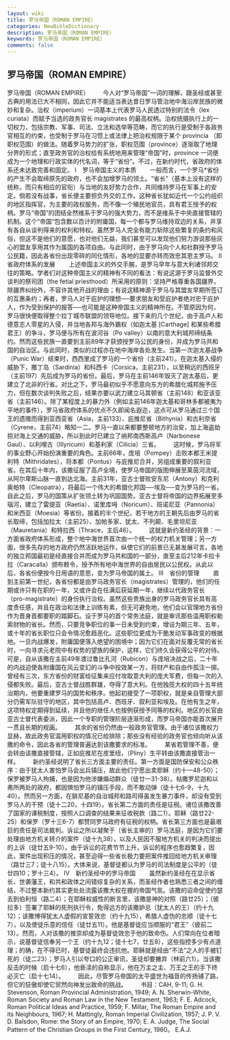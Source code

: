 ```yaml
---
layout: wiki
title: 罗马帝国（ROMAN EMPIRE）
categories: NewBibleDictionary
description: 罗马帝国（ROMAN EMPIRE）
keywords: 罗马帝国（ROMAN EMPIRE）
comments: false
---
```


## 罗马帝国（ROMAN EMPIRE）



罗马帝国（ROMAN EMPIRE）
　　今人对“罗马帝国”一词的理解，跟圣经或甚至古典的用法已大不相同，因此它并不能适当表达昔日罗马管治地中海沿岸民族的微妙和复杂。治权（imperium）一词基本上代表罗马人民透过特别的法令（lex curiata）而赋予当选的政务官长 magistrates 的最高权柄。治权统摄执行上的一切权力，包括宗教、军事、司法、立法和选举等范畴，而它的执行是受制于各政务官相互的约束，也受制于罗马在习惯上或法律上把治权规限于某个 provincia （即职权范围）的做法。随着罗马势力的扩张，职权范围（province）逐渐取了地理分界的形式；直至政务官的治权给有系统地用来管理“帝国”时，province 一词便成为一个地理和行政实体的代名词，等于“省份”。不过，在新约时代，省政府的体系还未达致完善和固定。
Ⅰ　罗马帝国主义的本质
　　一般而言，一个罗马*省份的产生不会取缔原先的政府，也不会加增罗马的领土。“省长”（基本上没有这样的统称，而只有相应的官衔）与当地的友好势力合作，共同维持罗马在军事上的安定。倘若没有战事，省长便主要担负外交的工作。这种省长犹如近代一个公约组织的地区指挥官，为主要的政权服务，而不像一个殖民地官员，具有君王授予的权柄。罗马“帝国”的团结全然维系于罗马的强大势力，而不是维系于中央直接管辖的机制。这个“帝国”包含数以百计的附庸国，每一个都与罗马维持双边的关系，并享有各自从谈判得来的权利和特权。虽然罗马人完全有能力斩除这些繁复的条约和风俗，但这不是他们的意愿，也对他们无益，我们甚至可以发现他们努力游说那些灰心的盟友享用其作为属国的各项自由。与此同时，由于罗马向个人和社群授予罗马公民籍，因此各省份出现零碎的同化情形，各地的显要亦转而效忠其恩主罗马。
Ⅱ　省政府体系的发展
　　上述帝国主义的外交手腕，是罗马早年与意大利诸邻邦交往的策略。学者们对这种帝国主义的精神有不同的看法：有说这源于罗马监督外交谈判的祭司团（the fetial priesthood）所采用的原则：坚持严格尊重各国疆界，除疆界纠纷外，不容许其他开战的理由；有说这精神源于罗马与其盟友早期所签订的互惠条约；再者，罗马人对于庇护的理想──要求朋友和受庇护者绝对忠于庇护人，作为受到保护的报答──也可能是这种帝国主义的精神所在。不管原因为何，罗马很快便取得整个拉丁城市联盟的领导地位。接下来的几个世纪，由于高卢人和德意志人零星的入侵，并当地各邦与海外霸权（如迦太基 [Carthage] 和某些希腊君王）的争斗，罗马便与所有在波河谷（Po valley）以南的意大利城邦缔结条约。然而这些民族一直要到主前89年才获颁授罗马公民的身份，并成为罗马共和国的自治区。与此同时，类似的过程亦在地中海岸各处发生。当第一次迦太基战争（Punic War）结束时，西西里成了罗马的一个省份（主前241）。在迦太基入侵的威胁下，撒丁岛（Sardinia）和科西卡（Corsica，主前231），以至稍远的西班牙（主前197）先后成为罗马的省份。最后，罗马在主前146年毁灭了迦太基后，更建立了北非的行省。对比之下，罗马最初似乎不愿意向东方的希腊化城邦施予压力，但在数次谈判失败之后，结果亦要以武力建立马其顿省（主前148）和亚该亚省（主前146）。除了某程度上的暴力外（例如主前146年迦太基和哥林多都被夷为平地的事件），罗马省政府体系的优点不久即闻名遐迩，这点可从罗马通过三个国王的遗赠而得到亚西亚省（Asia，主前133）、庇推尼省（Bithynia）和古利奈省（Cyrene，主前74）略知一二。罗马一直以来都要整顿地方的治安，加上海盗劫掠对海上交通的威胁，所以到此时已建立了纳邦南西斯高卢（Narbonese Gaul）、以利哩古（Illyricum）和基利家（Cilicia）三省。
　　这时候，罗马将军的事业野心开始扮演重要的角色。主前66年，庞培（Pompey）击败本都王米提利特（Mithridates），将本都（Pontus）与庇推尼合并，另组成重要的叙利亚省。在其后十年内，该撒征服了高卢全境，使罗马帝国的版图伸展至莱茵河流域，从阿尔卑斯山脉一直到达北海。主前31年，亚古士督败安东尼（Antony）和克利奥帕特（Cleopatra），将最后一个伟大的希腊化邦国──埃及──变为罗马的一省。自此之后，罗马的国策从扩张领土转为巩固国势。亚古士督将帝国的边界拓展至多瑙河，建立了雷提亚（Raetia）、诺里库呣（Noricum）、班诺尼亚（Pannonia）和米西亚（Moesia）等省份。接着的半个世纪，若干地方的王朝先后由罗马的省长取缔，包括加拉太（主前25）、加帕多家、犹太、不列颠、毛里坦尼亚（Mauretania）和特拉西（Thrace，主后46）。
　　这就是新约圣经的背景：一方面省政府体系形成，整个地中海世界首次由一个统一的权力机关管理；另一方面，很多先存的地方政府仍然活跃地运作，纵使它们的前景已无甚发展可言。各地的独立邦国最初是经直接合并而成为罗马共和国的一部分，直至主后212年卡拉卡拉（Caracalla）颁布敕令，授予所有地中海世界的自由居民以公民权。从此以后，各省份便按今日用语的意思，变为罗马帝国的属土。
Ⅲ　省份的管理
　　直到主前第一世纪，各省份都是由罗马政务官长（magistrates）管理的，他们的任期或许只有在职的一年，又或许会在任满后获延期一年，继续以代政务官长（pro-magistrate）的身份执行治权。虽然这些贵族出身的罗马政务官长具有高度责任感，并且在政治和法律上训练有素，但无可避免地，他们会以官理地方省份作为晋身首都要职的踏脚石。设于罗马的首个常务法庭，就是审讯那些滥用职权勒索财物的省长。然而，只要竞争职位的事一日未受到约束，增设为期三年、五年，或十年的省长职位只会令情况愈趋恶化。这些职位更成为干脆发动军事政变的根据地。一旦内战爆发，附庸国便落入绝望的困境中；因为它们在面对反覆无常的省长时，一向寻求元老院中有权势的望族的保护，这样，它们终久会获得公平的对待。可是，自从该撒在主前49年渡过鲁比孔河（Rubicon）与庞培决战之后，二十年的内战迫使各附庸国在风云变幻的斗争中投效某一方，将财产和自由作孤注一掷。曾经有三次，东方省份的财富给征集来应付攻取意大利的庞大军费，但每一次的入侵都失败。最后，亚古士督战胜群雄，夺得了意大利。在他独揽大权的四十五年统治期内，他要重建罗马的国势和秩序。他起初接受了一项职权，就是亲自管理大部分仍需军队驻守的地区，其中包括高卢、西班牙、叙利亚和埃及。在他有生之年，这项特权定期得到延续，并且他的继任人也按例获授予同等的权利。地区的长官由亚古士督代表委派，因此一个专职的管理阶层逐渐形成，而罗马帝国亦能首次展开一贯且长期的规画。
　　其余的省份仍然由一般政务官管理。由于诸位该撒权力显赫，故此政务官滥用职权的情况已给排除；那些没有经验的政务官也倾向听从该撒的命令，因此各省的管理普遍达到该撒要求的标准。
　　某省若管理不善，便会转由该撒直接管辖，正如庇推尼在皮里纽，（Pliny）生平转由该撒直接管治一样。
　　新约圣经说明了省长三方面主要的责任。第一方面是国防保安和公众秩序：由于犹太人害怕罗马会出兵镇压，故此他们宁愿出卖耶稣（约十一48-50）；保罗被罗马人拘捕，也是因为他涉嫌煽动群众（徒廿一31-38）。帖撒罗尼迦和以弗所两处的政府，都因惧怕罗马的镇压手段，而不敢动弹（徒十七6-9，十九40）。然而另一方面，在腓尼基的自治城邦和路司得虽发生暴力事件，却没有受到罗马人的干预（徒十二20，十四19）。省长第二方面的责任是征税。诸位该撒改善了国家的课税制度，按照人口调查的结果来征收税款（路二1）。耶稣（路廿22-25）和保罗（罗十三6-7）都赞同罗马政府有征税的权柄。省长第三方面也是最艰巨的责任是司法裁判。诉讼之所以凝聚于〔省长主审的〕罗马法庭，是因为它们要处理由地方机关转介的案件（徒十九38），以及人民因不服地方机关的判决而提出的上诉（徒廿五9-10）。由于诉讼的花费节节上升，诉讼的程序也愈趋繁复，因此，案件出现积压的情况，甚至迫得一些省长极力要把案件推回给地方机关审理（路廿三7；徒十八15）。大体来说，基督徒都认为罗马的司法制度是公平的（徒廿四10；罗十三4）。
Ⅳ　新约圣经中的罗马帝国
　　虽然新约圣经在在显示省长、世袭藩王，和共和政体之间错综复杂的关系，而圣经作者也熟悉三者之间的缠结，不过整本新约其实更处处流露该撒大权在握的帝国气氛。该撒的诏命促使约瑟去到伯利恒（路二4）；在耶稣权威性的断言里，该撒是神的对照（路廿25）；〔彼拉多〕签署了耶稣的死刑执行令，免得远方的该撒妒忌〔犹太人的王〕（约十九12）；该撒博得犹太人虚假的宣誓效忠（约十九15），希腊人虚伪的忠顺（徒十七7），以及使徒乐意的信任（徒廿五11）。他是基督徒应当顺服的“君王”（彼前二13）。然而，人对该撒的推崇却成为基督徒效忠于他的致命伤。人们常向在位者暗示，说基督徒信奉另一个王（约十九12；徒十七7，廿五8），这些指控多少有点道理；的确，在不得已时，基督徒最终会违抗他。耶稣就是经由“不法”之人的手被钉死的（徒二23）；罗马人引以夸口的公正审讯，圣徒却要撇弃（林前六1）。当该撒反击的时候（启十七6），他亵渎的自称显示，他在万主之主、万王之王的手下终必灭亡（启十七14）。
　　因此，尽管罗马帝国的太平盛世为福音的传扬铺了路，但它的狂傲却使它贸然向神发出致命的挑战。
　　书目：CAH,
9-11; G. H. Stevenson, Roman Provincial
Administration, 1949; A. N. Sherwin-White, Roman Society and Roman Law in the New Testament, 1963; F. E.
Adcock, Roman Political Ideas and
Practice, 1959; F. Millar, The Roman
Empire and its Neighbours, 1967; H. Mattingly, Roman Imperial Civilization, 1957; J. P. V. D. Balsdon, Rome: the Story of an Empire, 1970; E.
A. Judge, The Social Pattern of the
Christian Groups in the First Century, 1960。
E.A.J.




